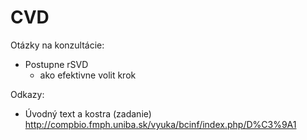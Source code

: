 # CVD


Otázky na konzultácie:
 - Postupne rSVD 
    - ako efektivne volit krok


Odkazy:
 - Úvodný text a kostra (zadanie)
http://compbio.fmph.uniba.sk/vyuka/bcinf/index.php/D%C3%9A1
